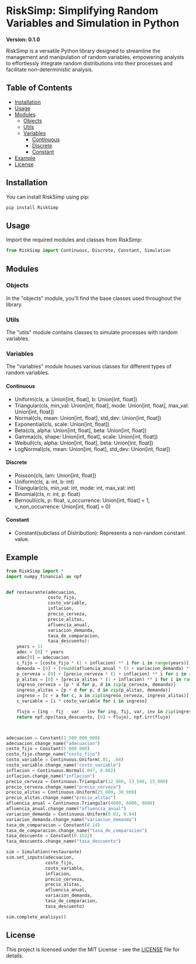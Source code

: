 # RiskSimp: Simplifying Random Variables and Simulation in Python

**Version: 0.1.0**

RiskSimp is a versatile Python library designed to streamline the management and manipulation of random variables, empowering analysts to effortlessly integrate random distributions into their processes and facilitate non-deterministic analysis.

## Table of Contents

- [Installation](#installation)
- [Usage](#usage)
- [Modules](#modules)
  - [Objects](#objects)
  - [Utils](#utils)
  - [Variables](#variables)
    - [Continuous](#continuous)
    - [Discrete](#discrete)
    - [Constant](#constant)
- [Example](#example)
- [License](#license)

## Installation

You can install RiskSimp using pip:

```bash
pip install RiskSimp
```

## Usage

Import the required modules and classes from RiskSimp:

```python
from RiskSimp import Continuous, Discrete, Constant, Simulation
```

## Modules
### Objects
In the "objects" module, you'll find the base classes used throughout the library.

### Utils
The "utils" module contains classes to simulate processes with random variables.

### Variables
The "variables" module houses various classes for different types of random variables.

#### Continuous

-    Uniform(cls, a: Union[int, float], b: Union[int, float])
-    Triangular(cls, min_val: Union[int, float], mode: Union[int, float], max_val: Union[int, float])
-    Normal(cls, mean: Union[int, float], std_dev: Union[int, float])
-    Exponential(cls, scale: Union[int, float])
-    Beta(cls, alpha: Union[int, float], beta: Union[int, float])
-    Gamma(cls, shape: Union[int, float], scale: Union[int, float])
-    Weibull(cls, alpha: Union[int, float], beta: Union[int, float])
-    LogNormal(cls, mean: Union[int, float], std_dev: Union[int, float])

#### Discrete
-    Poisson(cls, lam: Union[int, float])
-    Uniform(cls, a: int, b: int)
-    Triangular(cls, min_val: int, mode: int, max_val: int)
-    Binomial(cls, n: int, p: float)
-    Bernoulli(cls, p: float, v_occurrence: Union[int, float] = 1, v_non_occurrence: Union[int, float] = 0)

#### Constant
-    Constant(subclass of Distribution): Represents a non-random constant value.

## Example

```python
from RiskSimp import *
import numpy_financial as npf


def restaurante(adecuacion,
                costo_fijo,
                costo_variable,
                inflacion,
                precio_cerveza,
                precio_alitas,
                afluencia_anual,
                variacion_demanda,
                tasa_de_comparacion,
                tasa_descuento):
    years = 11
    adec = [0] * years
    adec[0] = adecuacion
    c_fijo = [costo_fijo * (1 + inflacion) ** i for i in range(years)]
    demanda = [0] + [round(afluencia_anual * (1 + variacion_demanda) ** i) for i in range(years - 1)]
    p_cerveza = [0] + [precio_cerveza * (1 + inflacion) ** i for i in range(years - 1)]
    p_alitas = [0] + [precio_alitas * (1 + inflacion) ** i for i in range(years - 1)]
    ingreso_cerveza = [p * d for p, d in zip(p_cerveza, demanda)]
    ingreso_alitas = [p * d for p, d in zip(p_alitas, demanda)]
    ingreso = [c + a for c, a in zip(ingreso_cerveza, ingreso_alitas)]
    c_variable = [i * costo_variable for i in ingreso]

    flujo = [ing - fij - var - inv for ing, fij, var, inv in zip(ingreso, c_fijo, c_variable, adec)]
    return npf.npv(tasa_descuento, [0] + flujo), npf.irr(flujo)



adecuacion = Constant(1_500_000_000)
adecuacion.change_name("adecuacion")
costo_fijo = Constant(5_000_000)
costo_fijo.change_name("costo_fijo")
costo_variable = Continuous.Uniform(.01, .04)
costo_variable.change_name("costo_variable")
inflacion = Continuous.Normal(.047, 0.002)
inflacion.change_name("inflacion")
precio_cerveza = Continuous.Triangular(12_000, 13_500, 15_000)
precio_cerveza.change_name("precio_cerveza")
precio_alitas = Continuous.Uniform(25_000, 30_000)
precio_alitas.change_name("precio_alitas")
afluencia_anual = Continuous.Triangular(4000, 6000, 8000)
afluencia_anual.change_name("afluencia_anual")
variacion_demanda = Continuous.Uniform(0.02, 0.04)
variacion_demanda.change_name("variacion_demanda")
tasa_de_comparacion = Constant(0.14)
tasa_de_comparacion.change_name("tasa_de_comparacion")
tasa_descuento = Constant(0.1522)
tasa_descuento.change_name("tasa_descuento")

sim = Simulation(restaurante)
sim.set_inputs(adecuacion,
               costo_fijo,
               costo_variable,
               inflacion,
               precio_cerveza,
               precio_alitas,
               afluencia_anual,
               variacion_demanda,
               tasa_de_comparacion,
               tasa_descuento)

sim.complete_analisys()
```

## License

This project is licensed under the MIT License - see the [LICENSE](LICENSE) file for details.






